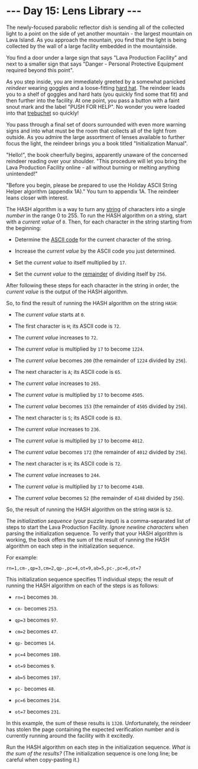# --- Day 15: Lens Library ---

The newly-focused parabolic reflector dish is sending all of the collected light to a point on the side of yet another mountain - the largest mountain on Lava Island. As you approach the mountain, you find that the light is being collected by the wall of a large facility embedded in the mountainside.

You find a door under a large sign that says "Lava Production Facility" and next to a smaller sign that says "Danger - Personal Protective Equipment required beyond this point".

As you step inside, you are immediately greeted by a somewhat panicked *reindeer* wearing goggles and a loose-fitting [hard hat](https://en.wikipedia.org/wiki/Hard_hat). The reindeer leads you to a shelf of goggles and hard hats (you quickly find some that fit) and then further into the facility. At one point, you pass a button with a faint snout mark and the label "PUSH FOR HELP". No wonder you were loaded into that [trebuchet](1) so quickly!

You pass through a final set of doors surrounded with even more warning signs and into what must be the room that collects all of the light from outside. As you admire the large assortment of lenses available to further focus the light, the reindeer brings you a book titled "Initialization Manual".

"Hello!", the book cheerfully begins, apparently unaware of the concerned reindeer reading over your shoulder. "This procedure will let you bring the Lava Production Facility online - all without burning or melting anything unintended!"

"Before you begin, please be prepared to use the Holiday ASCII String Helper algorithm (appendix 1A)." You turn to appendix 1A. The reindeer leans closer with interest.

The HASH algorithm is a way to turn any [string](https://en.wikipedia.org/wiki/String_(computer_science)) of characters into a single *number* in the range 0 to 255. To run the HASH algorithm on a string, start with a *current value* of `0`. Then, for each character in the string starting from the beginning:


 - Determine the [ASCII code](https://en.wikipedia.org/wiki/ASCII#Printable_characters) for the current character of the string.

 - Increase the *current value* by the ASCII code you just determined.

 - Set the *current value* to itself multiplied by `17`.

 - Set the *current value* to the [remainder](https://en.wikipedia.org/wiki/Modulo) of dividing itself by `256`.


After following these steps for each character in the string in order, the *current value* is the output of the HASH algorithm.

So, to find the result of running the HASH algorithm on the string `HASH`:


 - The *current value* starts at `0`.

 - The first character is `H`; its ASCII code is `72`.

 - The *current value* increases to `72`.

 - The *current value* is multiplied by `17` to become `1224`.

 - The *current value* becomes `200` (the remainder of `1224` divided by `256`).

 - The next character is `A`; its ASCII code is `65`.

 - The *current value* increases to `265`.

 - The *current value* is multiplied by `17` to become `4505`.

 - The *current value* becomes `153` (the remainder of `4505` divided by `256`).

 - The next character is `S`; its ASCII code is `83`.

 - The *current value* increases to `236`.

 - The *current value* is multiplied by `17` to become `4012`.

 - The *current value* becomes `172` (the remainder of `4012` divided by `256`).

 - The next character is `H`; its ASCII code is `72`.

 - The *current value* increases to `244`.

 - The *current value* is multiplied by `17` to become `4148`.

 - The *current value* becomes `52` (the remainder of `4148` divided by `256`).


So, the result of running the HASH algorithm on the string `HASH` is `52`.

The *initialization sequence* (your puzzle input) is a comma-separated list of steps to start the Lava Production Facility. *Ignore newline characters* when parsing the initialization sequence. To verify that your HASH algorithm is working, the book offers the sum of the result of running the HASH algorithm on each step in the initialization sequence.

For example:

`rn=1,cm-,qp=3,cm=2,qp-,pc=4,ot=9,ab=5,pc-,pc=6,ot=7`

This initialization sequence specifies 11 individual steps; the result of running the HASH algorithm on each of the steps is as follows:


 - `rn=1` becomes `30`.

 - `cm-` becomes `253`.

 - `qp=3` becomes `97`.

 - `cm=2` becomes `47`.

 - `qp-` becomes `14`.

 - `pc=4` becomes `180`.

 - `ot=9` becomes `9`.

 - `ab=5` becomes `197`.

 - `pc-` becomes `48`.

 - `pc=6` becomes `214`.

 - `ot=7` becomes `231`.


In this example, the sum of these results is `1320`. Unfortunately, the reindeer has stolen the page containing the expected verification number and is currently running around the facility with it excitedly.

Run the HASH algorithm on each step in the initialization sequence. *What is the sum of the results?* (The initialization sequence is one long line; be careful when copy-pasting it.)

